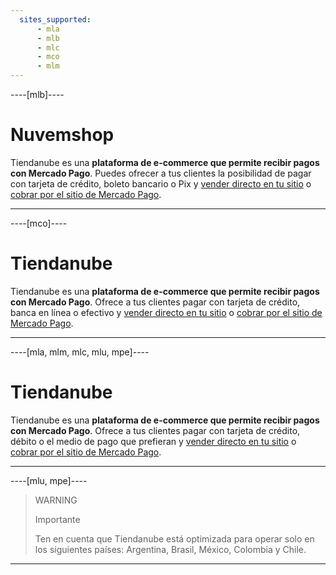 ```yaml
---
  sites_supported:
      - mla
      - mlb
      - mlc
      - mco
      - mlm
---
```


----[mlb]----
# Nuvemshop

Tiendanube es una **plataforma de e-commerce que permite recibir pagos con Mercado Pago**. Puedes ofrecer a tus clientes la posibilidad de pagar con tarjeta de crédito, boleto bancario o Pix y [vender directo en tu sitio](/developers/es/docs/nuvemshop/add-mercado-pago/#bookmark_checkout_transparente) o [cobrar por el sitio de Mercado Pago](/developers/es/docs/nuvemshop/add-mercado-pago/#bookmark_checkout_pro).

------------

----[mco]----
# Tiendanube

Tiendanube es una **plataforma de e-commerce que permite recibir pagos con Mercado Pago**. Ofrece a tus clientes pagar con tarjeta de crédito, banca en línea o efectivo y [vender directo en tu sitio](/developers/es/docs/nuvemshop/add-mercado-pago/#bookmark_checkout_api) o [cobrar por el sitio de Mercado Pago](/developers/es/docs/nuvemshop/add-mercado-pago/#bookmark_checkout_pro).

------------

----[mla, mlm, mlc, mlu, mpe]----
# Tiendanube

Tiendanube es una **plataforma de e-commerce que permite recibir pagos con Mercado Pago**. Ofrece a tus clientes pagar con tarjeta de crédito, débito o el medio de pago que prefieran y [vender directo en tu sitio](/developers/es/docs/nuvemshop/add-mercado-pago/#bookmark_checkout_api) o [cobrar por el sitio de Mercado Pago](/developers/es/docs/nuvemshop/add-mercado-pago/#bookmark_checkout_pro).

------------


----[mlu, mpe]----
> WARNING
>
> Importante
>
> Ten en cuenta que Tiendanube está optimizada para operar solo en los siguientes países: Argentina, Brasil, México, Colombia y Chile.
------------
